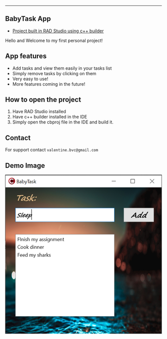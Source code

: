 ---
## BabyTask App 

- [Project built in RAD Studio using c++ builder](https://www.embarcadero.com/products/rad-studio)

Hello and Welcome to my first personal project!



## App features

+ Add tasks and view them easily in your tasks list
+ Simply remove tasks by clicking on them
+ Very easy to use!
+ More features coming in the future!

## How to open the project

1. Have RAD Studio installed
2. Have c++ builder installed in the IDE
3. Simply open the cbproj file in the IDE and build it.


## Contact

For support contact `valentine.bvc@gmail.com`


## Demo Image

![BabyTask](https://github.com/valentine-bvc/BabyTask/blob/main/imgs/Demo.PNG)
